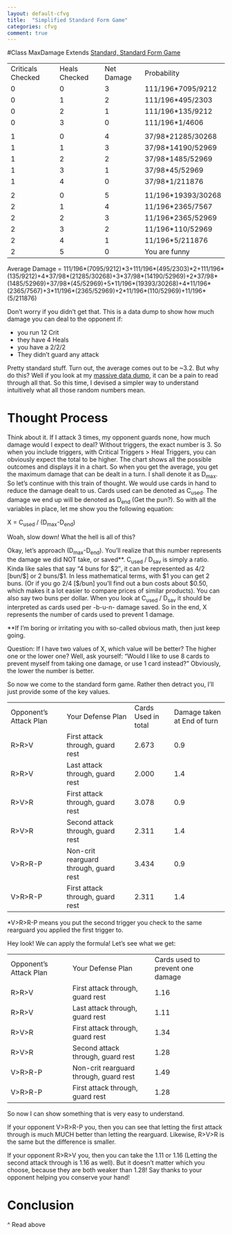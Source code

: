 ```yaml
---
layout: default-cfvg
title:  "Simplified Standard Form Game"
categories: cfvg
comment: true
---
```


#Class MaxDamage Extends [Standard, Standard Form Game](/cfvg/standard)

<!-- more -->
<table>
<tbody>
<tr>
<td>Criticals Checked</td>
<td>Heals Checked</td>
<td>Net Damage</td>
<td>Probability</td>
</tr>
<tr>
<td>0</td>
<td>0</td>
<td>3</td>
<td>111/196*7095/9212</td>
</tr>
<tr>
<td>0</td>
<td>1</td>
<td>2</td>
<td>111/196*495/2303</td>
</tr>
<tr>
<td>0</td>
<td>2</td>
<td>1</td>
<td>111/196*135/9212</td>
</tr>
<tr>
<td>0</td>
<td>3</td>
<td>0</td>
<td>111/196*1/4606</td>
</tr>
<tr>
<td></td>
</tr>
<tr>
<td>1</td>
<td>0</td>
<td>4</td>
<td>37/98*21285/30268</td>
</tr>
<tr>
<td>1</td>
<td>1</td>
<td>3</td>
<td>37/98*14190/52969</td>
</tr>
<tr>
<td>1</td>
<td>2</td>
<td>2</td>
<td>37/98*1485/52969</td>
</tr>
<tr>
<td>1</td>
<td>3</td>
<td>1</td>
<td>37/98*45/52969</td>
</tr>
<tr>
<td>1</td>
<td>4</td>
<td>0</td>
<td>37/98*1/211876</td>
</tr>
<tr>
<td></td>
</tr>
<tr>
<td>2</td>
<td>0</td>
<td>5</td>
<td>11/196*19393/30268</td>
</tr>
<tr>
<td>2</td>
<td>1</td>
<td>4</td>
<td>11/196*2365/7567</td>
</tr>
<tr>
<td>2</td>
<td>2</td>
<td>3</td>
<td>11/196*2365/52969</td>
</tr>
<tr>
<td>2</td>
<td>3</td>
<td>2</td>
<td>11/196*110/52969</td>
</tr>
<tr>
<td>2</td>
<td>4</td>
<td>1</td>
<td>11/196*5/211876</td>
</tr>
<tr>
<td>2</td>
<td>5</td>
<td>0</td>
<td>You are funny</td>
</tr>
</tbody>
</table>
<p>Average Damage = 111/196*(7095/9212)*3+111/196*(495/2303)*2+111/196*(135/9212)+4*37/98*(21285/30268)+3*37/98*(14190/52969)+2*37/98*(1485/52969)+37/98*(45/52969)+5*11/196*(19393/30268)+4*11/196*(2365/7567)+3*11/196*(2365/52969)+2*11/196*(110/52969)+11/196*(5/211876)</p>
<p>Don&#8217;t worry if you didn&#8217;t get that. This is a data dump to show how much damage you can deal to the opponent if:</p>
<ul>
<li>you run 12 Crit</li>
<li>they have 4 Heals</li>
<li>you have a 2/2/2</li>
<li>They didn&#8217;t guard any attack</li>
</ul>
<p>Pretty standard stuff. Turn out, the average comes out to be ~3.2. But why do this? Well if you look at my <a title="Standard, Standard Form Game" href="../standard/">massive data dump</a>, it can be a pain to read through all that. So this time, I devised a simpler way to understand intuitively what all those random numbers mean.</p>
<h1>Thought Process</h1>
<p>Think about it. If I attack 3 times, my opponent guards none, how much damage would I expect to deal? Without triggers, the exact number is 3. So when you include triggers, with Critical Triggers &gt; Heal Triggers, you can obviously expect the total to be higher. The chart shows all the possible outcomes and displays it in a chart. So when you get the average, you get the maximum damage that can be dealt in a turn. I shall denote it as D<sub>max</sub>. So let&#8217;s continue with this train of thought. We would use cards in hand to reduce the damage dealt to us. Cards used can be denoted as C<sub>used</sub>. The damage we end up will be denoted as D<sub>end</sub> (Get the pun?). So with all the variables in place, let me show you the following equation:</p>
<p>X = C<sub>used</sub> / (D<sub>max</sub>-D<sub>end</sub>)</p>
<p>Woah, slow down! What the hell is all of this?</p>
<p>Okay, let&#8217;s approach (D<sub>max</sub>-D<sub>end</sub>). You&#8217;ll realize that this number represents the damage we did NOT take, or saved**. C<sub>used</sub> / D<sub>sav</sub> is simply a ratio. Kinda like sales that say &#8220;4 buns for $2&#8243;, it can be represented as 4/2 [bun/$] or 2 buns/$1. In less mathematical terms, with $1 you can get 2 buns. (Or if you go 2/4 [$/bun] you&#8217;ll find out a bun costs about $0.50, which makes it a lot easier to compare prices of similar products). You can also say two buns per dollar. When you look at C<sub>used</sub> / D<sub>sav</sub> it should be interpreted as cards used per -b-u-n- damage saved. So in the end, X represents the number of cards used to prevent 1 damage.</p>
<p>**If I&#8217;m boring or irritating you with so-called obvious math, then just keep going.</p>
<p>Question: If I have two values of X, which value will be better? The higher one or the lower one? Well, ask yourself: &#8220;Would I like to use 8 cards to prevent myself from taking one damage, or use 1 card instead?&#8221; Obviously, the lower the number is better.</p>
<p>So now we come to the standard form game. Rather then detract you, I&#8217;ll just provide some of the key values.</p>
<table>
<tbody>
<tr>
<td>Opponent&#8217;s Attack Plan</td>
<td>Your Defense Plan</td>
<td>Cards Used in total</td>
<td>Damage taken at End of turn</td>
</tr>
<tr>
<td>R&gt;R&gt;V</td>
<td>First attack through, guard rest</td>
<td>2.673</td>
<td>0.9</td>
</tr>
<tr>
<td>R&gt;R&gt;V</td>
<td>Last attack through, guard rest</td>
<td>2.000</td>
<td>1.4</td>
</tr>
<tr>
<td>R&gt;V&gt;R</td>
<td>First attack through, guard rest</td>
<td>3.078</td>
<td>0.9</td>
</tr>
<tr>
<td>R&gt;V&gt;R</td>
<td>Second attack through, guard rest</td>
<td>2.311</td>
<td>1.4</td>
</tr>
<tr>
<td>V&gt;R&gt;R-P</td>
<td>Non-crit rearguard through, guard rest</td>
<td>3.434</td>
<td>0.9</td>
</tr>
<tr>
<td>V&gt;R&gt;R-P</td>
<td>First attack through, guard rest</td>
<td>2.311</td>
<td>1.4</td>
</tr>
</tbody>
</table>
<p>*V&gt;R&gt;R-P means you put the second trigger you check to the same rearguard you applied the first trigger to.</p>
<p>Hey look! We can apply the formula! Let&#8217;s see what we get:</p>
<table>
<tbody>
<tr>
<td>Opponent&#8217;s Attack Plan</td>
<td>Your Defense Plan</td>
<td>Cards used to prevent one damage</td>
</tr>
<tr>
<td>R&gt;R&gt;V</td>
<td>First attack through, guard rest</td>
<td>1.16</td>
</tr>
<tr>
<td>R&gt;R&gt;V</td>
<td>Last attack through, guard rest</td>
<td>1.11</td>
</tr>
<tr>
<td>R&gt;V&gt;R</td>
<td>First attack through, guard rest</td>
<td>1.34</td>
</tr>
<tr>
<td>R&gt;V&gt;R</td>
<td>Second attack through, guard rest</td>
<td>1.28</td>
</tr>
<tr>
<td>V&gt;R&gt;R-P</td>
<td>Non-crit rearguard through, guard rest</td>
<td>1.49</td>
</tr>
<tr>
<td>V&gt;R&gt;R-P</td>
<td>First attack through, guard rest</td>
<td>1.28</td>
</tr>
</tbody>
</table>
<p>So now I can show something that is very easy to understand.</p>
<p>If your opponent V&gt;R&gt;R-P you, then you can see that letting the first attack through is much MUCH better than letting the rearguard. Likewise, R&gt;V&gt;R is the same but the difference is smaller.</p>
<p>If your opponent R&gt;R&gt;V you, then you can take the 1.11 or 1.16 (Letting the second attack through is 1.16 as well). But it doesn&#8217;t matter which you choose, because they are both weaker than 1.28! Say thanks to your opponent helping you conserve your hand!</p>
<h1>Conclusion</h1>
<p>^ Read above<i class="fa fa-stop"></i></p>